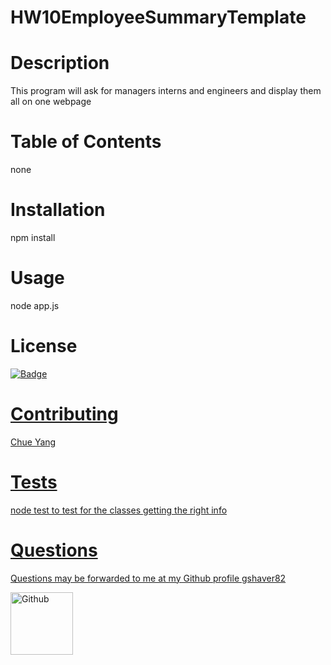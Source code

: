 # HW10EmployeeSummaryTemplate
# Description
This program will ask for managers interns and engineers and display them all on one webpage
# Table of Contents
none
# Installation
npm install
# Usage
node app.js
# License
<a href='http://www.wtfpl.net/about/'><img alt='Badge' src='https://img.shields.io/badge/License-WTFPL-brightgreen.svg'>

# Contributing
Chue Yang
# Tests
node test to test for the classes getting the right info
# Questions
 Questions may be forwarded to me at my Github profile
<a href='https://github.com/gshaver82'>gshaver82</a>

<img src='https://avatars3.githubusercontent.com/u/52022933?v=4' alt=Github profile picture width=100>